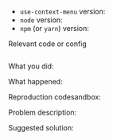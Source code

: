<!--
Thanks for your interest in the project. I appreciate bugs filed and PRs submitted!
Please make sure that you are familiar with and follow the Code of Conduct for
this project (found in the CODE_OF_CONDUCT.md file).

Please fill out this template with all the relevant information so we can
understand what's going on and fix the issue.
-->

- `use-context-menu` version:
- `node` version:
- `npm` (or `yarn`) version:

Relevant code or config

```javascript
```

What you did:

What happened:

<!-- Please provide the full error message/screenshots/anything -->

Reproduction codesandbox:

<!--
If possible, please create a codesandbox (https://codesandbox.io) that reproduces the issue with the
minimal amount of code possible.
-->

Problem description:

Suggested solution: